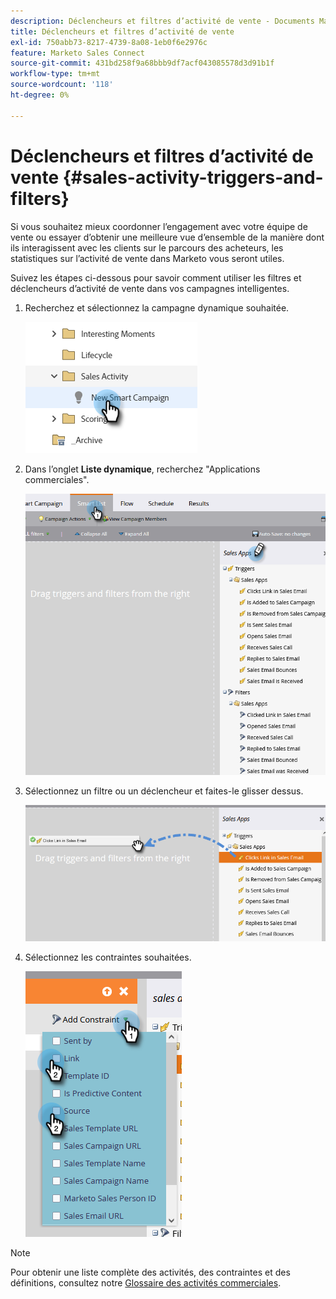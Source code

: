 ```yaml
---
description: Déclencheurs et filtres d’activité de vente - Documents Marketo - Documentation du produit
title: Déclencheurs et filtres d’activité de vente
exl-id: 750abb73-8217-4739-8a08-1eb0f6e2976c
feature: Marketo Sales Connect
source-git-commit: 431bd258f9a68bbb9df7acf043085578d3d91b1f
workflow-type: tm+mt
source-wordcount: '118'
ht-degree: 0%

---
```


# Déclencheurs et filtres d’activité de vente {#sales-activity-triggers-and-filters}

Si vous souhaitez mieux coordonner l’engagement avec votre équipe de vente ou essayer d’obtenir une meilleure vue d’ensemble de la manière dont ils interagissent avec les clients sur le parcours des acheteurs, les statistiques sur l’activité de vente dans Marketo vous seront utiles.

Suivez les étapes ci-dessous pour savoir comment utiliser les filtres et déclencheurs d’activité de vente dans vos campagnes intelligentes.

1. Recherchez et sélectionnez la campagne dynamique souhaitée.

   ![](assets/sales-activity-triggers-and-filters-1.png)

1. Dans l’onglet **Liste dynamique**, recherchez &quot;Applications commerciales&quot;.

   ![](assets/sales-activity-triggers-and-filters-2.png)

1. Sélectionnez un filtre ou un déclencheur et faites-le glisser dessus.

   ![](assets/sales-activity-triggers-and-filters-3.png)

1. Sélectionnez les contraintes souhaitées.

   ![](assets/sales-activity-triggers-and-filters-4.png)

>[!NOTE]
>
>Pour obtenir une liste complète des activités, des contraintes et des définitions, consultez notre [Glossaire des activités commerciales](/help/marketo/product-docs/marketo-sales-connect/marketo/sales-activity-glossary.md).
